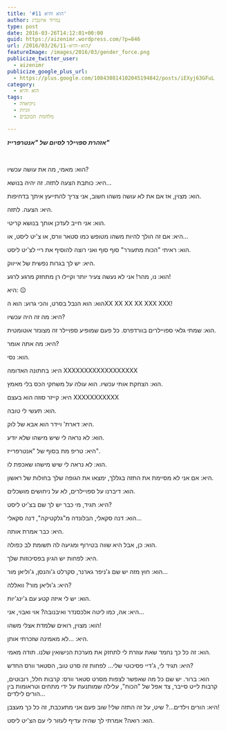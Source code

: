 ```yaml
---
title: 'הוא והיא #11'
author: נמרוד איזנברג
type: post
date: 2016-03-26T14:12:01+00:00
guid: https://aizenimr.wordpress.com/?p=846
url: /2016/03/26/הוא-והיא-11/
featureImage: /images/2016/03/gender_force.png
publicize_twitter_user:
  - aizenimr
publicize_google_plus_url:
  - https://plus.google.com/108430814102045194842/posts/iEXyj63GFuL
category:
  - הוא והיא
tags:
  - גיקיאדה
  - זוגיות
  - מלחמת הכוכבים

---
```

**_אזהרת ספויילר לסיום של "אנטרפרייז"_**

&nbsp;

<span lang="he-IL">הוא</span><span lang="en-US">: </span><span lang="he-IL">מאמי</span><span lang="en-US">, </span><span lang="he-IL">מה את עושה עכשיו</span><span lang="en-US">?</span>

<span lang="he-IL">היא</span><span lang="en-US">: </span><span lang="he-IL">כותבת הצעה לתזה</span><span lang="en-US">. </span><span lang="he-IL">זה יהיה בנושא</span><span lang="en-US">&#8230;</span>

<span lang="he-IL">הוא</span><span lang="en-US">: </span><span lang="he-IL">מצוין</span><span lang="en-US">, </span><span lang="he-IL">אז אם את לא עושה משהו חשוב</span><span lang="en-US">, </span><span lang="he-IL">אני צריך להתייעץ איתך בדחיפות</span><span lang="en-US">.</span>

<span lang="he-IL">היא</span><span lang="en-US">: </span><span lang="he-IL">הצעה</span><span lang="en-US">. </span><span lang="he-IL">לתזה</span><span lang="en-US">.</span>

<span lang="he-IL">הוא</span><span lang="en-US">: </span><span lang="he-IL">אני חייב לעדכן אותך בנושא קריטי</span><span lang="en-US">.</span>

<span lang="he-IL">היא</span><span lang="en-US">: </span><span lang="he-IL">אם זה הולך להיות משהו מטופש כמו סטאר וורס</span><span lang="en-US">, </span><span lang="he-IL">או צ</span><span lang="en-US">'</span><span lang="he-IL">יט ליסט</span><span lang="en-US">, </span><span lang="he-IL">או</span><span lang="en-US">&#8230;</span>

<span lang="he-IL">הוא</span><span lang="en-US">: </span><span lang="he-IL">ראיתי </span><span lang="en-US">"</span><span lang="he-IL">הכוח מתעורר</span><span lang="en-US">" </span><span lang="he-IL">סוף סוף ואני רוצה להוסיף את ריי לצ</span><span lang="en-US">'</span><span lang="he-IL">יט ליסט</span><span lang="en-US">.</span>

<span lang="he-IL">היא</span><span lang="en-US">: </span><span lang="he-IL">יש לך בגרות נפשית של אייווק</span><span lang="en-US">.</span>

<span lang="he-IL">הוא</span><span lang="en-US">: </span><span lang="he-IL">נו</span><span lang="en-US">, </span><span lang="he-IL">מהר</span><span lang="en-US">! </span><span lang="he-IL">אני לא נעשה צעיר יותר וקיילו רן מתחזק מרגע לרגע</span><span lang="en-US">!</span>

<span lang="he-IL">היא</span><span lang="en-US">: 😐</span>

<span lang="he-IL">הוא</span><span lang="en-US">: </span><span lang="he-IL">הוא הנבל בסרט</span><span lang="en-US">, </span><span lang="he-IL">והכי גרוע</span><span lang="en-US">: </span><span lang="he-IL">הוא ה</span><span lang="en-US">XX XX XX XX XXX XXX!</span>

<span lang="he-IL">היא</span><span lang="en-US">: </span><span lang="he-IL">מה זה היה עכשיו</span><span lang="en-US">?</span>

<span lang="he-IL">הוא</span><span lang="en-US">: </span><span lang="he-IL">שמתי גלאי ספויילרים בוורדפרס</span><span lang="en-US">. </span><span lang="he-IL">כל פעם שמופיע ספויילר זה מצונזר אוטומטית</span><span lang="en-US">.</span>

<span lang="he-IL">היא</span><span lang="en-US">: </span><span lang="he-IL">מה אתה אומר</span><span lang="en-US">?</span>

<span lang="he-IL">הוא</span><span lang="en-US">: </span><span lang="he-IL">נסי</span><span lang="en-US">.</span>

<span lang="he-IL">היא</span><span lang="en-US">: </span><span lang="he-IL">בחתונה האדומה </span><span lang="en-US">XXXXXXXXXXXXXXXXXX</span>

<span lang="he-IL">הוא</span><span lang="en-US">: </span><span lang="he-IL">הצחקת אותי עכשיו</span><span lang="en-US">. </span><span lang="he-IL">הוא עולה על משחקי הכס בלי מאמץ</span><span lang="en-US">.</span>

<span lang="he-IL">היא</span><span lang="en-US">: </span><span lang="he-IL">קייזר סוזה הוא בעצם </span><span lang="en-US">XXXXXXXXXXX</span>

<span lang="he-IL">הוא</span><span lang="en-US">: </span><span lang="he-IL">תעשי לי טובה</span><span lang="en-US">.</span>

<span lang="he-IL">היא</span><span lang="en-US">: </span><span lang="he-IL">דארת</span><span lang="en-US">' </span><span lang="he-IL">ויידר הוא אבא של לוק</span><span lang="en-US">.</span>

<span lang="he-IL">הוא</span><span lang="en-US">: </span><span lang="he-IL">לא נראה לי שיש מישהו שלא יודע</span><span lang="en-US">.</span>

<span lang="he-IL">היא</span><span lang="en-US">: </span><span lang="he-IL">טריפ מת בסוף של </span><span lang="en-US">"</span><span lang="he-IL">אנטרפרייז</span><span lang="en-US">".</span>

<span lang="he-IL">הוא</span><span lang="en-US">: </span><span lang="he-IL">לא נראה לי שיש מישהו שאכפת לו</span><span lang="en-US">.</span>

<span lang="he-IL">היא</span><span lang="en-US">: </span><span lang="he-IL">אם אני לא מסיימת את התזה בגללך</span><span lang="en-US">, </span><span lang="he-IL">ימצאו את הגופה שלך בחולות של ראשון</span><span lang="en-US">.</span>

<span lang="he-IL">הוא</span><span lang="en-US">: </span><span lang="he-IL">דיברנו על ספויילרים</span><span lang="en-US">, </span><span lang="he-IL">לא על ניחושים מושכלים</span><span lang="en-US">.</span>

<span lang="he-IL">היא</span><span lang="en-US">: </span><span lang="he-IL">תגיד</span><span lang="en-US">, </span><span lang="he-IL">מי כבר יש לך שם בצ</span><span lang="en-US">'</span><span lang="he-IL">יט ליסט</span><span lang="en-US">?</span>

<span lang="he-IL">הוא</span><span lang="en-US">: </span><span lang="he-IL">דנה סקאלי</span><span lang="en-US">, </span><span lang="he-IL">הבלונדה מ</span><span lang="en-US">"</span><span lang="he-IL">גלקטיקה</span><span lang="en-US">", </span><span lang="he-IL">דנה סקאלי…</span>

<span lang="he-IL">היא</span><span lang="en-US">: </span><span lang="he-IL">כבר אמרת אותה</span><span lang="en-US">.</span>

<span lang="he-IL">הוא</span><span lang="en-US">: </span><span lang="he-IL">כן</span><span lang="en-US">, </span><span lang="he-IL">אבל היא שווה בטירוף ומגיעה לה תשומת לב כפולה</span><span lang="en-US">.</span>

<span lang="he-IL">היא</span><span lang="en-US">: </span><span lang="he-IL">לפחות יש הגיון בפסיכוזות שלך</span><span lang="en-US">.</span>

<span lang="he-IL">הוא</span><span lang="en-US">: </span><span lang="he-IL">חוץ מזה יש שם ג</span><span lang="en-US">'</span><span lang="he-IL">ניפר גארנר</span><span lang="en-US">, </span><span lang="he-IL">סקרלט ג</span><span lang="en-US">'</span><span lang="he-IL">והנסן</span><span lang="en-US">, </span><span lang="he-IL">ג</span><span lang="en-US">'</span><span lang="he-IL">וליאן מור</span><span lang="en-US">&#8230;</span>

<span lang="he-IL">היא</span><span lang="en-US">: </span><span lang="he-IL">ג</span><span lang="en-US">'</span><span lang="he-IL">וליאן מור</span><span lang="en-US">? </span><span lang="he-IL">וואללה</span><span lang="en-US">?</span>

<span lang="he-IL">הוא</span><span lang="en-US">: </span><span lang="he-IL">יש לי איזה קטע עם ג</span><span lang="en-US">'</span><span lang="he-IL">ינג</span><span lang="en-US">'</span><span lang="he-IL">יות</span><span lang="en-US">.</span>

<span lang="he-IL">היא</span><span lang="en-US">: </span><span lang="he-IL">אה</span><span lang="en-US">, </span><span lang="he-IL">כמו ליטה אלכסנדר ואיבנובה</span><span lang="en-US">? </span><span lang="he-IL">אוי ואבוי</span><span lang="en-US">, </span><span lang="he-IL">אני</span><span lang="en-US">&#8230;</span>

<span lang="he-IL">הוא</span><span lang="en-US">: </span><span lang="he-IL">מצוין</span><span lang="en-US">, </span><span lang="he-IL">רואים שלמדת אצלי משהו</span><span lang="en-US">!</span>

<span lang="he-IL">היא</span><span lang="en-US">: &#8230;</span><span lang="he-IL">לא מאמינה שזכרתי אותן</span><span lang="en-US">.</span>

<span lang="he-IL">הוא</span><span lang="en-US">: </span><span lang="he-IL">זה כל כך נחמד שאת עוזרת לי לתחזק את מערכת הנישואין שלנו</span><span lang="en-US">. </span><span lang="he-IL">תודה מאמי</span><span lang="en-US">.</span>

<span lang="he-IL">היא</span><span lang="en-US">: </span><span lang="he-IL">תגיד לי</span><span lang="en-US">, </span><span lang="he-IL">ג</span><span lang="en-US">'</span><span lang="he-IL">דיי פסיכוטי שלי… לפחות זה סרט טוב</span><span lang="en-US">, </span><span lang="he-IL">הסטאר וורס החדש</span><span lang="en-US">?</span>

<span lang="he-IL">הוא</span><span lang="en-US">: </span><span lang="he-IL">ברור</span><span lang="en-US">. </span><span lang="he-IL">יש שם כל מה שאפשר לצפות מסרט סטאר וורס</span><span lang="en-US">: </span><span lang="he-IL">קרבות חלל</span><span lang="en-US">, </span><span lang="he-IL">רובוטים</span><span lang="en-US">, </span><span lang="he-IL">קרבות לייט סייבר</span><span lang="en-US">, </span><span lang="he-IL">צד אפל של </span><span lang="en-US">"</span><span lang="he-IL">הכוח</span><span lang="en-US">", </span><span lang="he-IL">עלילה שמותנעת על ידי מתחים וטראומות בין הורים לילדים</span><span lang="en-US">&#8230;</span>

<span lang="he-IL">היא</span><span lang="en-US">: </span><span lang="he-IL">הורים וילדים…</span><span lang="en-US">? </span><span lang="he-IL">שיט</span><span lang="en-US">, </span><span lang="he-IL">על זה התזה שלי</span><span lang="en-US">! </span><span lang="he-IL">שוב פעם אני מתעכבת</span><span lang="en-US">, </span><span lang="he-IL">זה כל כך מעצבן</span><span lang="en-US">!</span>

<span lang="he-IL">הוא</span><span lang="en-US">: </span><span lang="he-IL">רואה</span><span lang="en-US">? </span><span lang="he-IL">אמרתי לך שהיה עדיף לעזור לי עם הצ</span><span lang="en-US">'</span><span lang="he-IL">יט ליסט</span><span lang="en-US">.</span>